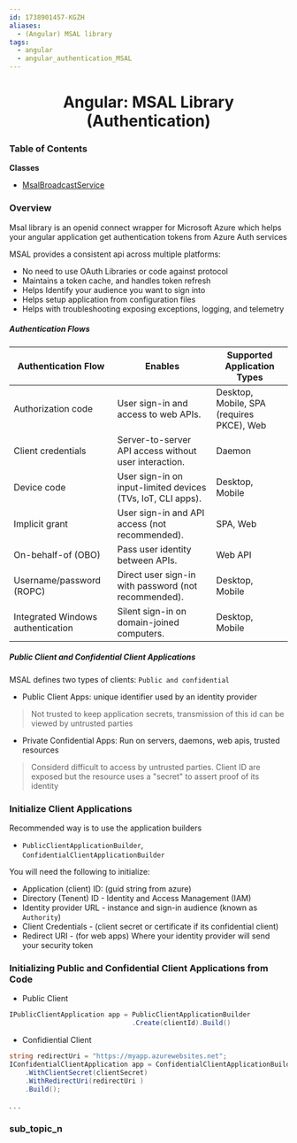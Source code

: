 ```yaml
---
id: 1738901457-KGZH
aliases:
  - (Angular) MSAL library
tags:
  - angular
  - angular_authentication_MSAL
---
```


<center>
<h1>Angular: MSAL Library (Authentication)</h1>
</center>


### Table of Contents

**Classes**
- [MsalBroadcastService](#MsalBroadcastService)


### Overview
Msal library is an openid connect wrapper for Microsoft Azure which helps your 
angular application get authentication tokens from Azure Auth services

MSAL provides a consistent api across multiple platforms:
- No need to use OAuth Libraries or code against protocol
- Maintains a token cache, and handles token refresh
- Helps Identify your audience you want to sign into
- Helps setup application from configuration files
- Helps with troubleshooting exposing exceptions, logging, and telemetry

##### Authentication Flows
| Authentication Flow               | Enables                                                     | Supported Application Types               |
| --------------------------------- | ----------------------------------------------------------- | ----------------------------------------- |
| Authorization code                | User sign-in and access to web APIs.                        | Desktop, Mobile, SPA (requires PKCE), Web |
| Client credentials                | Server-to-server API access without user interaction.       | Daemon                                    |
| Device code                       | User sign-in on input-limited devices (TVs, IoT, CLI apps). | Desktop, Mobile                           |
| Implicit grant                    | User sign-in and API access (not recommended).              | SPA, Web                                  |
| On-behalf-of (OBO)                | Pass user identity between APIs.                            | Web API                                   |
| Username/password (ROPC)          | Direct user sign-in with password (not recommended).        | Desktop, Mobile                           |
| Integrated Windows authentication | Silent sign-in on domain-joined computers.                  | Desktop, Mobile                           |


##### Public Client and Confidential Client Applications

MSAL defines two types of clients: `Public and confidential`

- Public Client Apps: unique identifier used by an identity provider
> Not trusted to keep application secrets, transmission of this id can be viewed
> by untrusted parties

- Private Confidential Apps: Run on servers, daemons, web apis, trusted resources
> Considerd difficult to access by untrusted parties. Client ID are exposed but 
> the resource uses a "secret" to assert proof of its identity


### Initialize Client Applications

Recommended way is to use the application builders
- `PublicClientApplicationBuilder`, `ConfidentialClientApplicationBuilder`

You will need the following to initialize:
- Application (client) ID: (guid string from azure)
- Directory (Tenent) ID - Identity and Access Management (IAM)
- Identity provider URL - instance and sign-in audience (known as `Authority`)
- Client Credentials - (client secret or certificate if its confidential client) 
- Redirect URI - (for web apps) Where your identity provider will send your
                 security token


### Initializing Public and Confidential Client Applications from Code

- Public Client
```cs
IPublicClientApplication app = PublicClientApplicationBuilder
                               .Create(clientId).Build()
```

- Confidiential Client
```cs
string redirectUri = "https://myapp.azurewebsites.net";
IConfidentialClientApplication app = ConfidentialClientApplicationBuilder.Create(clientId)
    .WithClientSecret(clientSecret)
    .WithRedirectUri(redirectUri )
    .Build();
```

.
.
.

### sub_topic_n

